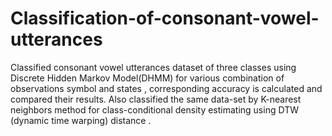 # Classification-of-consonant-vowel-utterances

Classified consonant vowel utterances dataset of three classes using
Discrete Hidden Markov Model(DHMM) for various combination of observations symbol and states , corresponding
accuracy is calculated and compared their results. Also classified the same data-set by K-nearest neighbors method for
class-conditional density estimating using DTW (dynamic time warping) distance .
